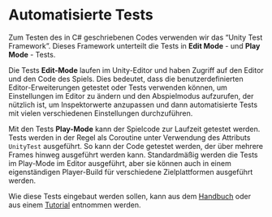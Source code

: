 # Automatisierte Tests

Zum Testen des in C# geschriebenen Codes verwenden wir das “Unity Test
Framework”. Dieses Framework unterteilt die Tests in **Edit Mode** - und
**Play Mode** - Tests.

Die Tests **Edit-Mode** laufen im Unity-Editor und haben Zugriff auf den
Editor und den Code des Spiels. Dies bedeutet, dass die
benutzerdefinierten Editor-Erweiterungen getestet oder Tests verwenden
können, um Einstellungen im Editor zu ändern und den Abspielmodus
aufzurufen, der nützlich ist, um Inspektorwerte anzupassen und dann
automatisierte Tests mit vielen verschiedenen Einstellungen durchzuführen.

Mit den Tests **Play-Mode** kann der Spielcode zur Laufzeit getestet
werden. Tests werden in der Regel als Coroutine unter Verwendung des
Attributs `UnityTest` ausgeführt. So kann der Code getestet werden, der
über mehrere Frames hinweg ausgeführt werden kann. Standardmäßig werden
die Tests im Play-Mode im Editor ausgeführt, aber sie können auch in
einem eigenständigen Player-Build für verschiedene Zielplattformen
ausgeführt werden.

Wie diese Tests eingebaut werden sollen, kann aus dem [Handbuch][Handbuch-Link]
oder aus einem [Tutorial][Tutorial-Link] entnommen werden.

[Handbuch-Link]: https://docs.unity3d.com/Packages/com.unity.test-framework@1.4/manual/manual.html
[Tutorial-Link]: https://unity.com/de/how-to/automated-tests-unity-test-framework
